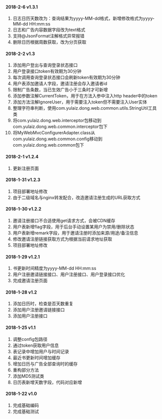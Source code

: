 #### 2018-2-6 v1.3.1
1.	日志日历天数改为：查询结果为yyyy-MM-dd格式，新增修改格式为yyyy-MM-dd HH:mm:ss
2.	日志和广告内容数据字段改为text格式
3.	支持@JsonFormat注解格式异常报错
4.	删除日历根据周数获取，改为分页获取

#### 2018-2-2 v1.3
1. 添加用户登出与查询登录状态接口
2. 用户登录接口token有效期为30分钟
3. 每次调用查询登录状态接口会刷新token有效期为30分钟
4. 用户表添加邀请人字段，邀请注册会存入邀请者id
5. 限制广告条数，当已生效广告小于三条时才可新增
6. 添加参数注解CurrentToken，用于在方法入参中注入http header中的token
7. 添加方法注解IgnoreUser，用于需要注入token但不需要注入User实体
8. 整理字符串判断，使用com.yulaiz.dong.web.common.utils.StringUtil工具类
9. 将com.yulaiz.dong.web.interceptor包移动到com.yulaiz.dong.web.common.interceptor包下
10. 将MyWebMvcConfigurerAdapter.class从com.yulaiz.dong.web.common.config移动到com.yulaiz.dong.web.common包下

#### 2018-2-1 v1.2.4
1. 更新注册页面

#### 2018-1-31 v1.2.3
1. 项目部署地址修改
2. 由于二级域名与nginx转发配合，改造邀请注册生成的URL获取方式

#### 2018-1-30 v1.2.2
1. 邀请注册接口不合适使用get请求方式，会被CDN缓存
2. 用户表新增flag字段，用于后台手动设置某用户为禁用/删除状态
3. 用户表新增remark字段，用于邀请注册时添加来源/用途/备注信息
4. 修改邀请注册链接获取方式为根据当前请求地址获取
5. 项目部署地址修改

#### 2018-1-29 v1.2.1
1. 书更新时间精度为yyyy-MM-dd HH:mm:ss
2. 用户注册邀请链接接口、用户注册接口、用户登录接口优化
3. 完成邀请注册页面

#### 2018-1-28 v1.2
1. 添加日历时，检查是否天数重复
2. 添加用户注册邀请链接接口
3. 添加用户注册接口

#### 2018-1-25 v1.1
1. 调整config包路径
2. 通过token获取用户信息
3. 表记录中增加用户与时间记录
4. 最近书更新时间增加缓存
5. 增加日历与广告全部查询时的缓存
6. 重构部分方法
7. 添加MD5测试类
8. 日历表新增天数字段，代码对应新增

#### 2018-1-22 v1.0
1. 完成基础编码
2. 完成基础测试